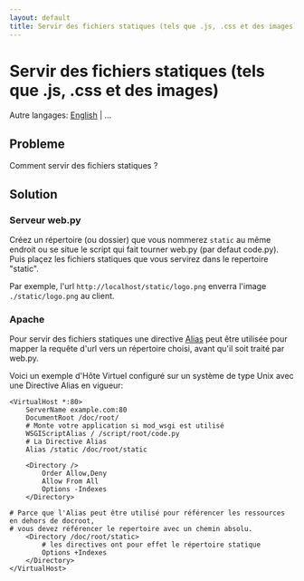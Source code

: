 ```yaml
---
layout: default
title: Servir des fichiers statiques (tels que .js, .css et des images)
---
```


# Servir des fichiers statiques (tels que .js, .css et des images)

Autre langages: [English](/../staticfiles) | ...

Probleme
-------
Comment servir des fichiers statiques ?

Solution
--------

### Serveur web.py

Créez un répertoire (ou dossier) que vous nommerez `static` au même endroit ou se situe le script qui fait tourner web.py (par defaut code.py). Puis plaçez les fichiers statiques que vous servirez dans le repertoire "static".

Par exemple, l'url `http://localhost/static/logo.png` enverra l'image `./static/logo.png` au client.

### Apache

Pour servir des fichiers statiques une directive [Alias](http://httpd.apache.org/docs/2.2/mod/mod_alias.html#alias) peut être utilisée pour mapper la requête d'url vers un répertoire choisi, avant qu'il soit traité par web.py.

Voici un exemple d'Hôte Virtuel configuré sur un système de type Unix avec une Directive Alias en vigueur:

    <VirtualHost *:80>
        ServerName example.com:80
        DocumentRoot /doc/root/
        # Monte votre application si mod_wsgi est utilisé
        WSGIScriptAlias / /script/root/code.py
        # La Directive Alias
        Alias /static /doc/root/static

        <Directory />
            Order Allow,Deny
            Allow From All
            Options -Indexes
        </Directory>

	# Parce que l'Alias peut être utilisé pour référencer les ressources en dehors de docroot,
	# vous devez référencer le repertoire avec un chemin absolu.
        <Directory /doc/root/static>
            # les directives ont pour effet le répertoire statique
            Options +Indexes
        </Directory>
    </VirtualHost>
